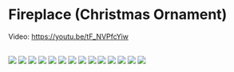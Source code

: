 Fireplace (Christmas Ornament)
==============================

Video: https://youtu.be/tF_NVPfcYiw

<br />

<img src="https://github.com/artbek/fireplace/blob/master/images/artbeks__fireplace_finished_topdown.jpg" />
<img src="https://github.com/artbek/fireplace/blob/master/images/artbeks__fireplace_finished_right.jpg" />
<img src="https://github.com/artbek/fireplace/blob/master/images/artbeks__fireplace_finished_left.jpg" />
<img src="https://github.com/artbek/fireplace/blob/master/images/artbeks__fireplace_finished_onfire.jpg" />
<img src="https://github.com/artbek/fireplace/blob/master/images/artbeks__fireplace_finished_bottom.jpg" />
<img src="https://github.com/artbek/fireplace/blob/master/images/artbeks__fireplace_finished_back.jpg" />

<img src="https://github.com/artbek/fireplace/blob/master/images/artbeks__fireplace_13boards.jpg" />
<img src="https://github.com/artbek/fireplace/blob/master/images/artbeks__fireplace_pcb_front.jpg" />
<img src="https://github.com/artbek/fireplace/blob/master/images/artbeks__fireplace_pcb_back.jpg" />

<img src="https://github.com/artbek/fireplace/blob/master/images/artbeks__fireplace_case_chimney.jpg" />
<img src="https://github.com/artbek/fireplace/blob/master/images/artbeks__fireplace_case_button.jpg" />
<img src="https://github.com/artbek/fireplace/blob/master/images/artbeks__fireplace_case_door.jpg" />
<img src="https://github.com/artbek/fireplace/blob/master/images/artbeks__fireplace_case_main.jpg" />
<img src="https://github.com/artbek/fireplace/blob/master/images/artbeks__fireplace_case_stand.jpg" />

